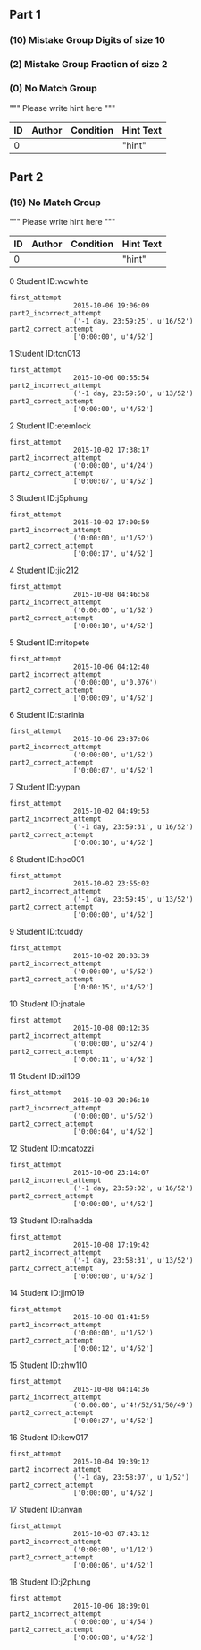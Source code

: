 ## Part 1

### (10) Mistake Group Digits of size 10




### (2) Mistake Group Fraction of size 2




### (0) No Match Group 
""" Please write hint here """

|ID	|Author	|Condition	|Hint Text|
|---|---|---|---|
|0|	|	|"hint"	|












## Part 2

### (19) No Match Group 
""" Please write hint here """

|ID	|Author	|Condition	|Hint Text|
|---|---|---|---|
|0|	|	|"hint"	|

0 Student ID:wcwhite

	first_attempt
					2015-10-06 19:06:09
	part2_incorrect_attempt
					('-1 day, 23:59:25', u'16/52')
	part2_correct_attempt
					['0:00:00', u'4/52']

1 Student ID:tcn013

	first_attempt
					2015-10-06 00:55:54
	part2_incorrect_attempt
					('-1 day, 23:59:50', u'13/52')
	part2_correct_attempt
					['0:00:00', u'4/52']

2 Student ID:etemlock

	first_attempt
					2015-10-02 17:38:17
	part2_incorrect_attempt
					('0:00:00', u'4/24')
	part2_correct_attempt
					['0:00:07', u'4/52']

3 Student ID:j5phung

	first_attempt
					2015-10-02 17:00:59
	part2_incorrect_attempt
					('0:00:00', u'1/52')
	part2_correct_attempt
					['0:00:17', u'4/52']

4 Student ID:jic212

	first_attempt
					2015-10-08 04:46:58
	part2_incorrect_attempt
					('0:00:00', u'1/52')
	part2_correct_attempt
					['0:00:10', u'4/52']

5 Student ID:mitopete

	first_attempt
					2015-10-06 04:12:40
	part2_incorrect_attempt
					('0:00:00', u'0.076')
	part2_correct_attempt
					['0:00:09', u'4/52']

6 Student ID:starinia

	first_attempt
					2015-10-06 23:37:06
	part2_incorrect_attempt
					('0:00:00', u'1/52')
	part2_correct_attempt
					['0:00:07', u'4/52']

7 Student ID:yypan

	first_attempt
					2015-10-02 04:49:53
	part2_incorrect_attempt
					('-1 day, 23:59:31', u'16/52')
	part2_correct_attempt
					['0:00:10', u'4/52']

8 Student ID:hpc001

	first_attempt
					2015-10-02 23:55:02
	part2_incorrect_attempt
					('-1 day, 23:59:45', u'13/52')
	part2_correct_attempt
					['0:00:00', u'4/52']

9 Student ID:tcuddy

	first_attempt
					2015-10-02 20:03:39
	part2_incorrect_attempt
					('0:00:00', u'5/52')
	part2_correct_attempt
					['0:00:15', u'4/52']

10 Student ID:jnatale

	first_attempt
					2015-10-08 00:12:35
	part2_incorrect_attempt
					('0:00:00', u'52/4')
	part2_correct_attempt
					['0:00:11', u'4/52']

11 Student ID:xil109

	first_attempt
					2015-10-03 20:06:10
	part2_incorrect_attempt
					('0:00:00', u'5/52')
	part2_correct_attempt
					['0:00:04', u'4/52']

12 Student ID:mcatozzi

	first_attempt
					2015-10-06 23:14:07
	part2_incorrect_attempt
					('-1 day, 23:59:02', u'16/52')
	part2_correct_attempt
					['0:00:00', u'4/52']

13 Student ID:ralhadda

	first_attempt
					2015-10-08 17:19:42
	part2_incorrect_attempt
					('-1 day, 23:58:31', u'13/52')
	part2_correct_attempt
					['0:00:00', u'4/52']

14 Student ID:jjm019

	first_attempt
					2015-10-08 01:41:59
	part2_incorrect_attempt
					('0:00:00', u'1/52')
	part2_correct_attempt
					['0:00:12', u'4/52']

15 Student ID:zhw110

	first_attempt
					2015-10-08 04:14:36
	part2_incorrect_attempt
					('0:00:00', u'4!/52/51/50/49')
	part2_correct_attempt
					['0:00:27', u'4/52']

16 Student ID:kew017

	first_attempt
					2015-10-04 19:39:12
	part2_incorrect_attempt
					('-1 day, 23:58:07', u'1/52')
	part2_correct_attempt
					['0:00:00', u'4/52']

17 Student ID:anvan

	first_attempt
					2015-10-03 07:43:12
	part2_incorrect_attempt
					('0:00:00', u'1/12')
	part2_correct_attempt
					['0:00:06', u'4/52']

18 Student ID:j2phung

	first_attempt
					2015-10-06 18:39:01
	part2_incorrect_attempt
					('0:00:00', u'4/54')
	part2_correct_attempt
					['0:00:08', u'4/52']












